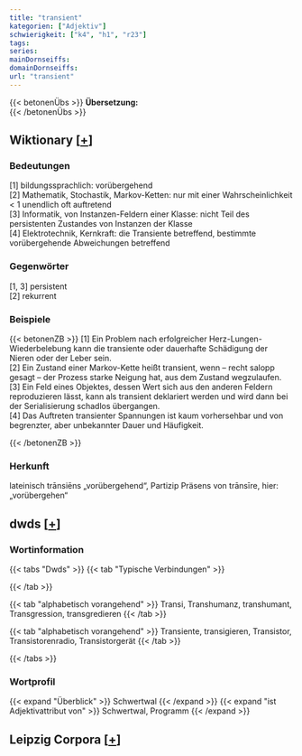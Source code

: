 ```yaml
---
title: "transient"
kategorien: ["Adjektiv"]
schwierigkeit: ["k4", "h1", "r23"]
tags:
series:
mainDornseiffs:
domainDornseiffs:
url: "transient"
---
```


{{< betonenÜbs >}}
**Übersetzung:**  
{{< /betonenÜbs >}}

## Wiktionary [[+](https://de.wiktionary.org/wiki/transient)]

### Bedeutungen
[1] bildungssprachlich: vorübergehend  
[2] Mathematik, Stochastik, Markov-Ketten: nur mit einer Wahrscheinlichkeit < 1 unendlich oft auftretend  
[3] Informatik, von Instanzen-Feldern einer Klasse: nicht Teil des persistenten Zustandes von Instanzen der Klasse  
[4] Elektrotechnik, Kernkraft: die Transiente betreffend, bestimmte vorübergehende Abweichungen betreffend  

### Gegenwörter
[1, 3] persistent  
[2] rekurrent  

### Beispiele
{{< betonenZB >}}
[1] Ein Problem nach erfolgreicher Herz-Lungen-Wiederbelebung kann die transiente oder dauerhafte Schädigung der Nieren oder der Leber sein.  
[2] Ein Zustand einer Markov-Kette heißt transient, wenn – recht salopp gesagt – der Prozess starke Neigung hat, aus dem Zustand wegzulaufen.  
[3] Ein Feld eines Objektes, dessen Wert sich aus den anderen Feldern reproduzieren lässt, kann als transient deklariert werden und wird dann bei der Serialisierung schadlos übergangen.  
[4] Das Auftreten transienter Spannungen ist kaum vorhersehbar und von begrenzter, aber unbekannter Dauer und Häufigkeit.  

{{< /betonenZB >}}
### Herkunft
lateinisch trānsiēns „vorübergehend“, Partizip Präsens von trānsīre, hier: „vorübergehen“  



## dwds [[+](https://www.dwds.de/wb/transient)]

### Wortinformation
{{< tabs "Dwds" >}}
{{< tab "Typische Verbindungen" >}}

{{< /tab >}}

{{< tab "alphabetisch vorangehend" >}}
Transi, Transhumanz, transhumant, Transgression, transgredieren
{{< /tab >}}

{{< tab "alphabetisch vorangehend" >}}
Transiente, transigieren, Transistor, Transistorenradio, Transistorgerät
{{< /tab >}}

{{< /tabs >}}

### Wortprofil
{{< expand "Überblick" >}} Schwertwal {{< /expand >}}
{{< expand "ist Adjektivattribut von" >}} Schwertwal, Programm {{< /expand >}}

## Leipzig Corpora [[+](https://corpora.uni-leipzig.de/en/res?word=transient&corpusId=deu_newscrawl-public_2018)]

